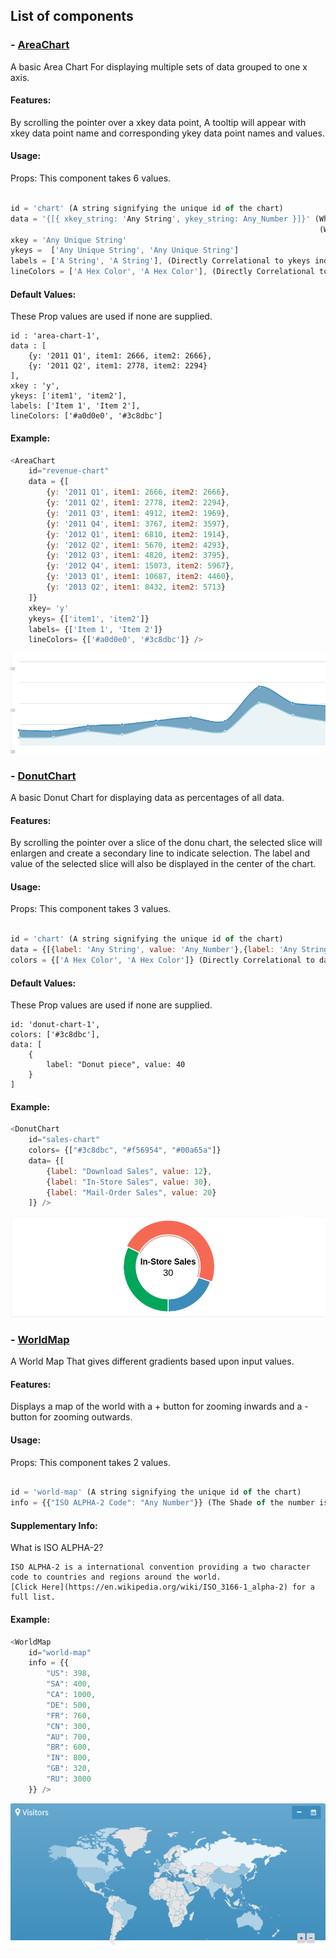 ## List of components


### - [AreaChart](./charts/area-chart.js)

A basic Area Chart For displaying multiple sets of data grouped to one x axis.

#### Features:

By scrolling the pointer over a xkey data point, A tooltip will appear with xkey data point name and corresponding ykey data point names and values.

#### Usage:

Props: This component takes 6 values.

```javascript

id = 'chart' (A string signifying the unique id of the chart)
data = '{[{ xkey_string: 'Any String', ykey_string: Any_Number }]}' (Where xkey_string is a variable with the same verbatim name as string defined in xkey prop)
                                                                     (Where ykey_string is a variable with the same verbatim name as one of the strings defined in ykeys prop)
xkey = 'Any Unique String' 
ykeys =  ['Any Unique String', 'Any Unique String']
labels = ['A String', 'A String'], (Directly Correlational to ykeys index)
lineColors = ['A Hex Color', 'A Hex Color'], (Directly Correlational to ykeys index)

```

#### Default Values:

These Prop values are used if none are supplied.

    id : 'area-chart-1',
    data : [
        {y: '2011 Q1', item1: 2666, item2: 2666},
        {y: '2011 Q2', item1: 2778, item2: 2294}
    ],
    xkey : 'y',
    ykeys: ['item1', 'item2'],
    labels: ['Item 1', 'Item 2'],
    lineColors: ['#a0d0e0', '#3c8dbc']

#### Example: 

```javascript
<AreaChart 
    id="revenue-chart"
    data = {[
        {y: '2011 Q1', item1: 2666, item2: 2666},
        {y: '2011 Q2', item1: 2778, item2: 2294},
        {y: '2011 Q3', item1: 4912, item2: 1969},
        {y: '2011 Q4', item1: 3767, item2: 3597},
        {y: '2012 Q1', item1: 6810, item2: 1914},
        {y: '2012 Q2', item1: 5670, item2: 4293},
        {y: '2012 Q3', item1: 4820, item2: 3795},
        {y: '2012 Q4', item1: 15073, item2: 5967},
        {y: '2013 Q1', item1: 10687, item2: 4460},
        {y: '2013 Q2', item1: 8432, item2: 5713}
    ]}
    xkey= 'y'
    ykeys= {['item1', 'item2']}
    labels= {['Item 1', 'Item 2']}
    lineColors= {['#a0d0e0', '#3c8dbc']} />
```
![](../../../../../screenshots/area-chart.png)



### - [DonutChart](./charts/donut-chart.js)

A basic Donut Chart for displaying data as percentages of all data.

#### Features:

By scrolling the pointer over a slice of the donu chart, the selected slice will enlargen and create a secondary line to indicate selection. 
    The label and value of the selected slice will also be displayed in the center of the chart.

#### Usage:

Props: This component takes 3 values.

```javascript

id = 'chart' (A string signifying the unique id of the chart)
data = {[{label: 'Any String', value: 'Any_Number'},{label: 'Any String', value: 'Any_Number'}]} (Each Element is a Slice of the circle represented by an object with a label and value)
colors = {['A Hex Color', 'A Hex Color']} (Directly Correlational to data object index)

```
#### Default Values:

These Prop values are used if none are supplied.

    id: 'donut-chart-1',
    colors: ['#3c8dbc'],
    data: [
        {
            label: "Donut piece", value: 40
        }
    ]

#### Example: 

```javascript
<DonutChart 
    id="sales-chart"
    colors= {["#3c8dbc", "#f56954", "#00a65a"]}
    data= {[
        {label: "Download Sales", value: 12},
        {label: "In-Store Sales", value: 30},
        {label: "Mail-Order Sales", value: 20}
    ]} />
```
![](../../../../../screenshots/donut-chart.png)

### - [WorldMap](./charts/world-map.js)

A World Map That gives different gradients based upon input values.

#### Features:

Displays a map of the world with a + button for zooming inwards and a - button for zooming outwards.

#### Usage:

Props: This component takes 2 values.

```javascript

id = 'world-map' (A string signifying the unique id of the chart)
info = {{"ISO ALPHA-2 Code": "Any Number"}} (The Shade of the number is directly correlational to the magnitude of the number)


```
#### Supplementary Info:

What is ISO ALPHA-2? 

    ISO ALPHA-2 is a international convention providing a two character code to countries and regions around the world.
    [Click Here](https://en.wikipedia.org/wiki/ISO_3166-1_alpha-2) for a full list.

#### Example: 

```javascript
<WorldMap 
    id="world-map"
    info = {{
        "US": 398,
        "SA": 400, 
        "CA": 1000, 
        "DE": 500, 
        "FR": 760, 
        "CN": 300, 
        "AU": 700, 
        "BR": 600, 
        "IN": 800,
        "GB": 320, 
        "RU": 3000 
    }} />
```
![](../../../../../screenshots/world-map.png)